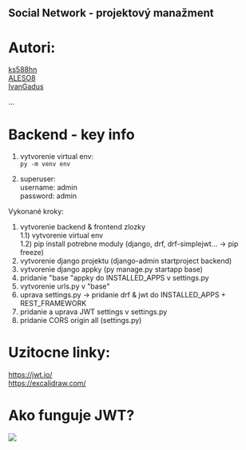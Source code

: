 ## Social Network - projektový manažment 

# Autori:
[ks588hn](https://github.com/ks588hn)  
[ALESO8](https://github.com/ALESO8)  
[IvanGadus](https://github.com/IvanGadus)  
  

...



# Backend - key info
1) vytvorenie virtual env:  
`py -m venv env`

2) superuser:  
username: admin    
password: admin  


Vykonané kroky:

1) vytvorenie backend & frontend zlozky  
1.1) vytvorenie virtual env  
1.2) pip install potrebne moduly (django, drf, drf-simplejwt... -> pip freeze)  
2) vytvorenie django projektu (django-admin startproject backend)  
3) vytvorenie django appky (py manage.py startapp base)
4) pridanie "base "appky do INSTALLED_APPS v settings.py
5) vytvorenie urls.py v "base" 
6) uprava settings.py -> pridanie drf & jwt do INSTALLED_APPS + REST_FRAMEWORK
7) pridanie a uprava JWT settings v settings.py
8) pridanie CORS origin all (settings.py)

# Uzitocne linky:  
https://jwt.io/  
https://excalidraw.com/   

# Ako funguje JWT?  
<img src=https://developer.okta.com/assets-jekyll/blog/node-token-auth/token-authentication-flow-69804c12334715c597128cd9273bca5e32ed516b62987902310efc54d1840a40.png>


